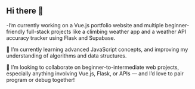 ## Hi there 👋
-I’m currently working on a Vue.js portfolio website and multiple beginner-friendly full-stack projects like a climbing weather app and a weather API accuracy tracker using Flask and Supabase.

🌱 I’m currently learning advanced JavaScript concepts, and improving my understanding of algorithms and data structures.

👯 I’m looking to collaborate on beginner-to-intermediate web projects, especially anything involving Vue.js, Flask, or APIs — and I’d love to pair program or debug together!
<!--
**OlegVasiliev89/OlegVasiliev89** is a ✨ _special_ ✨ repository because its `README.md` (this file) appears on your GitHub profile.

Here are some ideas to get you started:

- 🔭 I’m currently working on ...
- 🌱 I’m currently learning ...
- 👯 I’m looking to collaborate on ...
- 🤔 I’m looking for help with ...
- 💬 Ask me about ...
- 📫 How to reach me: ...
- 😄 Pronouns: ...
- ⚡ Fun fact: ...
-->
